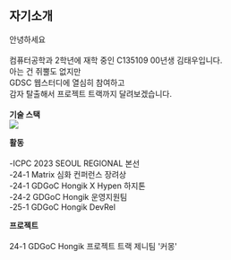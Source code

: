 ## 자기소개
 안녕하세요<br><br>
컴퓨터공학과 2학년에 재학 중인 C135109 00년생 김태우입니다.<br>
아는 건 쥐뿔도 없지만<br>
GDSC 웹스터디에 열심히 참여하고<br>
감자 탈출해서 프로젝트 트랙까지 달려보겠습니다.<br><br>
**기술 스택** <br>
<img src="https://img.shields.io/badge/python-3776AB?style=for-the-badge&logo=python&logoColor=white"><br>

**활동** <br>     
    -ICPC 2023 SEOUL REGIONAL 본선 <br>
    -24-1 Matrix 심화 컨퍼런스 장려상 <br>
    -24-1 GDGoC Hongik X Hypen 하지톤 <br>
    -24-2 GDGoC Hongik 운영지원팀 <br>
    -25-1 GDGoC Hongik DevRel
    
**프로젝트**<br>    
24-1 GDGoC Hongik 프로젝트 트랙 제니팀 '커몽'
